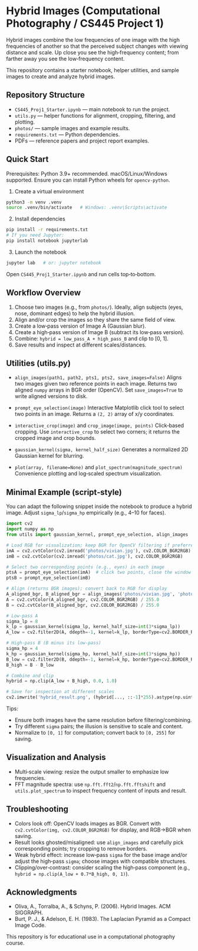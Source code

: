 # Hybrid Images (Computational Photography / CS445 Project 1)

Hybrid images combine the low frequencies of one image with the high
frequencies of another so that the perceived subject changes with viewing
distance and scale. Up close you see the high‑frequency content; from
farther away you see the low‑frequency content.

This repository contains a starter notebook, helper utilities, and sample
images to create and analyze hybrid images.

## Repository Structure

- `CS445_Proj1_Starter.ipynb` — main notebook to run the project.
- `utils.py` — helper functions for alignment, cropping, filtering, and plotting.
- `photos/` — sample images and example results.
- `requirements.txt` — Python dependencies.
- PDFs — reference papers and project report examples.

## Quick Start

Prerequisites: Python 3.9+ recommended. macOS/Linux/Windows supported. Ensure
you can install Python wheels for `opencv-python`.

1) Create a virtual environment

```bash
python3 -m venv .venv
source .venv/bin/activate   # Windows: .venv\Scripts\activate
```

2) Install dependencies

```bash
pip install -r requirements.txt
# If you need Jupyter:
pip install notebook jupyterlab
```

3) Launch the notebook

```bash
jupyter lab   # or: jupyter notebook
```

Open `CS445_Proj1_Starter.ipynb` and run cells top‑to‑bottom.

## Workflow Overview

1) Choose two images (e.g., from `photos/`). Ideally, align subjects (eyes,
nose, dominant edges) to help the hybrid illusion.
2) Align and/or crop the images so they share the same field of view.
3) Create a low‑pass version of Image A (Gaussian blur).
4) Create a high‑pass version of Image B (subtract its low‑pass version).
5) Combine: `hybrid = low_pass_A + high_pass_B` and clip to [0, 1].
6) Save results and inspect at different scales/distances.

## Utilities (utils.py)

- `align_images(path1, path2, pts1, pts2, save_images=False)`
  Aligns two images given two reference points in each image. Returns two
  aligned `numpy` arrays in BGR order (OpenCV). Set `save_images=True` to
  write aligned versions to disk.

- `prompt_eye_selection(image)`
  Interactive Matplotlib click tool to select two points in an image. Returns
  a `(2, 2)` array of x/y coordinates.

- `interactive_crop(image)` and `crop_image(image, points)`
  Click‑based cropping. Use `interactive_crop` to select two corners; it
  returns the cropped image and crop bounds.

- `gaussian_kernel(sigma, kernel_half_size)`
  Generates a normalized 2D Gaussian kernel for blurring.

- `plot(array, filename=None)` and `plot_spectrum(magnitude_spectrum)`
  Convenience plotting and log‑scaled spectrum visualization.

## Minimal Example (script‑style)

You can adapt the following snippet inside the notebook to produce a hybrid
image. Adjust `sigma_lp`/`sigma_hp` empirically (e.g., 4–10 for faces).

```python
import cv2
import numpy as np
from utils import gaussian_kernel, prompt_eye_selection, align_images

# Load RGB for visualization; keep BGR for OpenCV filtering if preferred
imA = cv2.cvtColor(cv2.imread('photos/vivian.jpg'), cv2.COLOR_BGR2RGB)
imB = cv2.cvtColor(cv2.imread('photos/cat.jpg'), cv2.COLOR_BGR2RGB)

# Select two corresponding points (e.g., eyes) in each image
ptsA = prompt_eye_selection(imA)  # click two points, close the window
ptsB = prompt_eye_selection(imB)

# Align (returns BGR images); convert back to RGB for display
A_aligned_bgr, B_aligned_bgr = align_images('photos/vivian.jpg', 'photos/cat.jpg', ptsA, ptsB)
A = cv2.cvtColor(A_aligned_bgr, cv2.COLOR_BGR2RGB) / 255.0
B = cv2.cvtColor(B_aligned_bgr, cv2.COLOR_BGR2RGB) / 255.0

# Low‑pass A
sigma_lp = 8
k_lp = gaussian_kernel(sigma_lp, kernel_half_size=int(3*sigma_lp))
A_low = cv2.filter2D(A, ddepth=-1, kernel=k_lp, borderType=cv2.BORDER_REFLECT)

# High‑pass B (B minus its low‑pass)
sigma_hp = 4
k_hp = gaussian_kernel(sigma_hp, kernel_half_size=int(3*sigma_hp))
B_low = cv2.filter2D(B, ddepth=-1, kernel=k_hp, borderType=cv2.BORDER_REFLECT)
B_high = B - B_low

# Combine and clip
hybrid = np.clip(A_low + B_high, 0.0, 1.0)

# Save for inspection at different scales
cv2.imwrite('hybrid_result.png', (hybrid[..., ::-1]*255).astype(np.uint8))  # RGB->BGR
```

Tips:
- Ensure both images have the same resolution before filtering/combining.
- Try different `sigma` pairs; the illusion is sensitive to scale and content.
- Normalize to `[0, 1]` for computation; convert back to `[0, 255]` for saving.

## Visualization and Analysis

- Multi‑scale viewing: resize the output smaller to emphasize low frequencies.
- FFT magnitude spectra: use `np.fft.fft2`/`np.fft.fftshift` and
  `utils.plot_spectrum` to inspect frequency content of inputs and result.

## Troubleshooting

- Colors look off: OpenCV loads images as BGR. Convert with
  `cv2.cvtColor(img, cv2.COLOR_BGR2RGB)` for display, and RGB->BGR when saving.
- Result looks ghosted/misaligned: use `align_images` and carefully pick
  corresponding points; try cropping to remove borders.
- Weak hybrid effect: increase low‑pass `sigma` for the base image and/or
  adjust the high‑pass `sigma`; choose images with compatible structures.
- Clipping/over‑contrast: consider scaling the high‑pass component (e.g.,
  `hybrid = np.clip(A_low + 0.7*B_high, 0, 1)`).

## Acknowledgments

- Oliva, A., Torralba, A., & Schyns, P. (2006). Hybrid Images. ACM
  SIGGRAPH.  
- Burt, P. J., & Adelson, E. H. (1983). The Laplacian Pyramid as a Compact
  Image Code.

This repository is for educational use in a computational photography course.
